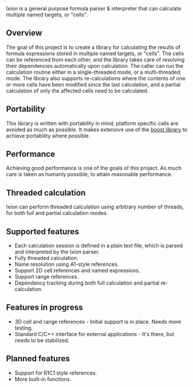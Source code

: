 Ixion is a general purpose formula parser & interpreter that can calculate multiple named targets, or "cells".

## Overview
The goal of this project is to create a library for calculating the results of formula expressions stored in multiple named targets, or "cells".  The cells can be referenced from each other, and the library takes care of resolving their dependencies automatically upon calculation.  The caller can run the calculation routine either in a single-threaded mode, or a multi-threaded mode.  The library also supports re-calculations where the contents of one or more cells have been modified since the last calculation, and a partial calculation of only the affected cells need to be calculated.

## Portability
This library is written with portability in mind; platform specific calls are avoided as much as possible.  It makes extensive use of the [boost library](http://boost.org) to achieve portability where possible.

## Performance
Achieving good performance is one of the goals of this project.  As much care is taken as humanly possible, to attain reasonable performance.

## Threaded calculation
Ixion can perform threaded calculation using arbitrary number of threads, for both full and partial calculation modes.

## Supported features
* Each calculation session is defined in a plain text file, which is parsed and interpreted by the Ixion parser.
* Fully threaded calculation.
* Name resolution using A1-style references.
* Support 2D cell references and named expressions.
* Support range references.
* Dependency tracking during both full calculation and partial re-calculation.

## Features in progress
* 3D cell and range references - Initial support is in place.  Needs more testing.
* Standard C/C++ interface for external applications - It's there, but needs to be stabilized.

## Planned features
* Support for R1C1 style references.
* More built-in functions.


